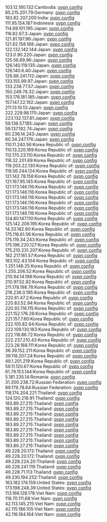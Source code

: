 103.12.160.132:Cambodia: [ovpn config](vpn/103_12_160_132.ovpn)  
85.215.201.79:Germany: [ovpn config](vpn/85_215_201_79.ovpn)  
183.82.207.200:India: [ovpn config](vpn/183_82_207_200.ovpn)  
111.95.154.187:Indonesia: [ovpn config](vpn/111_95_154_187.ovpn)  
114.69.101.195:Japan: [ovpn config](vpn/114_69_101_195.ovpn)  
116.82.67.3:Japan: [ovpn config](vpn/116_82_67_3.ovpn)  
121.81.197.96:Japan: [ovpn config](vpn/121_81_197_96.ovpn)  
121.82.158.168:Japan: [ovpn config](vpn/121_82_158_168.ovpn)  
122.132.142.144:Japan: [ovpn config](vpn/122_132_142_144.ovpn)  
123.0.90.220:Japan: [ovpn config](vpn/123_0_90_220.ovpn)  
125.56.89.96:Japan: [ovpn config](vpn/125_56_89_96.ovpn)  
126.140.119.135:Japan: [ovpn config](vpn/126_140_119_135.ovpn)  
126.140.6.40:Japan: [ovpn config](vpn/126_140_6_40.ovpn)  
126.88.241.112:Japan: [ovpn config](vpn/126_88_241_112.ovpn)  
133.155.99.97:Japan: [ovpn config](vpn/133_155_99_97.ovpn)  
133.238.77.57:Japan: [ovpn config](vpn/133_238_77_57.ovpn)  
150.249.78.32:Japan: [ovpn config](vpn/150_249_78_32.ovpn)  
153.176.181.185:Japan: [ovpn config](vpn/153_176_181_185.ovpn)  
157.147.22.192:Japan: [ovpn config](vpn/157_147_22_192.ovpn)  
211.13.10.13:Japan: [ovpn config](vpn/211_13_10_13.ovpn)  
222.229.98.170:Japan: [ovpn config](vpn/222_229_98_170.ovpn)  
223.132.137.81:Japan: [ovpn config](vpn/223_132_137_81.ovpn)  
59.136.57.185:Japan: [ovpn config](vpn/59_136_57_185.ovpn)  
59.137.192.74:Japan: [ovpn config](vpn/59_137_192_74.ovpn)  
60.236.14.243:Japan: [ovpn config](vpn/60_236_14_243.ovpn)  
60.34.247.176:Japan: [ovpn config](vpn/60_34_247_176.ovpn)  
110.11.240.56:Korea Republic of: [ovpn config](vpn/110_11_240_56.ovpn)  
110.13.220.169:Korea Republic of: [ovpn config](vpn/110_13_220_169.ovpn)  
112.170.23.110:Korea Republic of: [ovpn config](vpn/112_170_23_110.ovpn)  
118.32.201.69:Korea Republic of: [ovpn config](vpn/118_32_201_69.ovpn)  
119.203.22.130:Korea Republic of: [ovpn config](vpn/119_203_22_130.ovpn)  
119.56.244.124:Korea Republic of: [ovpn config](vpn/119_56_244_124.ovpn)  
121.142.78.158:Korea Republic of: [ovpn config](vpn/121_142_78_158.ovpn)  
121.167.95.145:Korea Republic of: [ovpn config](vpn/121_167_95_145.ovpn)  
121.173.146.116:Korea Republic of: [ovpn config](vpn/121_173_146_116.ovpn)  
121.173.146.116:Korea Republic of: [ovpn config](vpn/121_173_146_116.ovpn)  
121.173.146.116:Korea Republic of: [ovpn config](vpn/121_173_146_116.ovpn)  
121.173.146.116:Korea Republic of: [ovpn config](vpn/121_173_146_116.ovpn)  
121.173.146.116:Korea Republic of: [ovpn config](vpn/121_173_146_116.ovpn)  
121.173.146.116:Korea Republic of: [ovpn config](vpn/121_173_146_116.ovpn)  
124.80.147.110:Korea Republic of: [ovpn config](vpn/124_80_147_110.ovpn)  
125.142.206.195:Korea Republic of: [ovpn config](vpn/125_142_206_195.ovpn)  
14.33.182.60:Korea Republic of: [ovpn config](vpn/14_33_182_60.ovpn)  
175.116.61.56:Korea Republic of: [ovpn config](vpn/175_116_61_56.ovpn)  
175.119.34.243:Korea Republic of: [ovpn config](vpn/175_119_34_243.ovpn)  
175.196.220.127:Korea Republic of: [ovpn config](vpn/175_196_220_127.ovpn)  
175.210.231.207:Korea Republic of: [ovpn config](vpn/175_210_231_207.ovpn)  
182.217.161.57:Korea Republic of: [ovpn config](vpn/182_217_161_57.ovpn)  
183.102.43.104:Korea Republic of: [ovpn config](vpn/183_102_43_104.ovpn)  
1.251.148.25:Korea Republic of: [ovpn config](vpn/1_251_148_25.ovpn)  
1.255.206.52:Korea Republic of: [ovpn config](vpn/1_255_206_52.ovpn)  
210.94.14.198:Korea Republic of: [ovpn config](vpn/210_94_14_198.ovpn)  
210.97.52.92:Korea Republic of: [ovpn config](vpn/210_97_52_92.ovpn)  
211.178.198.78:Korea Republic of: [ovpn config](vpn/211_178_198_78.ovpn)  
218.236.0.195:Korea Republic of: [ovpn config](vpn/218_236_0_195.ovpn)  
220.81.47.2:Korea Republic of: [ovpn config](vpn/220_81_47_2.ovpn)  
220.83.52.94:Korea Republic of: [ovpn config](vpn/220_83_52_94.ovpn)  
220.92.116.115:Korea Republic of: [ovpn config](vpn/220_92_116_115.ovpn)  
221.152.176.26:Korea Republic of: [ovpn config](vpn/221_152_176_26.ovpn)  
221.157.7.60:Korea Republic of: [ovpn config](vpn/221_157_7_60.ovpn)  
222.105.82.64:Korea Republic of: [ovpn config](vpn/222_105_82_64.ovpn)  
222.109.130.163:Korea Republic of: [ovpn config](vpn/222_109_130_163.ovpn)  
222.118.86.72:Korea Republic of: [ovpn config](vpn/222_118_86_72.ovpn)  
222.237.210.43:Korea Republic of: [ovpn config](vpn/222_237_210_43.ovpn)  
223.28.168.111:Korea Republic of: [ovpn config](vpn/223_28_168_111.ovpn)  
36.39.152.211:Korea Republic of: [ovpn config](vpn/36_39_152_211.ovpn)  
39.118.207.24:Korea Republic of: [ovpn config](vpn/39_118_207_24.ovpn)  
49.1.201.219:Korea Republic of: [ovpn config](vpn/49_1_201_219.ovpn)  
59.11.120.67:Korea Republic of: [ovpn config](vpn/59_11_120_67.ovpn)  
61.79.153.144:Korea Republic of: [ovpn config](vpn/61_79_153_144.ovpn)  
5.181.235.14:Romania: [ovpn config](vpn/5_181_235_14.ovpn)  
31.200.238.72:Russian Federation: [ovpn config](vpn/31_200_238_72.ovpn)  
89.179.78.64:Russian Federation: [ovpn config](vpn/89_179_78_64.ovpn)  
118.174.204.221:Thailand: [ovpn config](vpn/118_174_204_221.ovpn)  
124.120.218.91:Thailand: [ovpn config](vpn/124_120_218_91.ovpn)  
183.89.27.215:Thailand: [ovpn config](vpn/183_89_27_215.ovpn)  
183.89.27.215:Thailand: [ovpn config](vpn/183_89_27_215.ovpn)  
183.89.27.215:Thailand: [ovpn config](vpn/183_89_27_215.ovpn)  
183.89.27.215:Thailand: [ovpn config](vpn/183_89_27_215.ovpn)  
183.89.27.215:Thailand: [ovpn config](vpn/183_89_27_215.ovpn)  
183.89.27.215:Thailand: [ovpn config](vpn/183_89_27_215.ovpn)  
183.89.27.215:Thailand: [ovpn config](vpn/183_89_27_215.ovpn)  
183.89.27.215:Thailand: [ovpn config](vpn/183_89_27_215.ovpn)  
183.89.27.215:Thailand: [ovpn config](vpn/183_89_27_215.ovpn)  
49.228.20.172:Thailand: [ovpn config](vpn/49_228_20_172.ovpn)  
49.228.20.172:Thailand: [ovpn config](vpn/49_228_20_172.ovpn)  
49.228.224.20:Thailand: [ovpn config](vpn/49_228_224_20.ovpn)  
49.228.241.119:Thailand: [ovpn config](vpn/49_228_241_119.ovpn)  
49.228.71.113:Thailand: [ovpn config](vpn/49_228_71_113.ovpn)  
49.230.194.252:Thailand: [ovpn config](vpn/49_230_194_252.ovpn)  
163.182.174.159:United States: [ovpn config](vpn/163_182_174_159.ovpn)  
173.198.248.39:United States: [ovpn config](vpn/173_198_248_39.ovpn)  
113.166.128.178:Viet Nam: [ovpn config](vpn/113_166_128_178.ovpn)  
118.70.111.68:Viet Nam: [ovpn config](vpn/118_70_111_68.ovpn)  
42.113.145.215:Viet Nam: [ovpn config](vpn/42_113_145_215.ovpn)  
42.115.186.105:Viet Nam: [ovpn config](vpn/42_115_186_105.ovpn)  
42.116.184.164:Viet Nam: [ovpn config](vpn/42_116_184_164.ovpn)  
